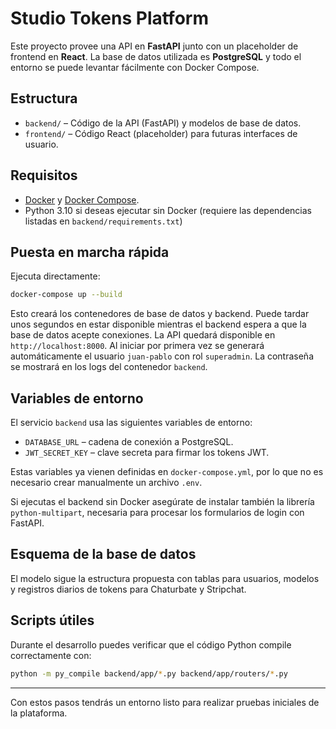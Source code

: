 # Studio Tokens Platform

Este proyecto provee una API en **FastAPI** junto con un placeholder de frontend en **React**. La base de datos utilizada es **PostgreSQL** y todo el entorno se puede levantar fácilmente con Docker Compose.

## Estructura
- `backend/` – Código de la API (FastAPI) y modelos de base de datos.
- `frontend/` – Código React (placeholder) para futuras interfaces de usuario.

## Requisitos
- [Docker](https://docs.docker.com/get-docker/) y [Docker Compose](https://docs.docker.com/compose/).
- Python 3.10 si deseas ejecutar sin Docker (requiere las dependencias listadas en `backend/requirements.txt`)

## Puesta en marcha rápida
Ejecuta directamente:

```bash
docker-compose up --build
```

Esto creará los contenedores de base de datos y backend. Puede tardar unos segundos en estar disponible mientras el backend espera a que la base de datos acepte conexiones.
La API quedará disponible en `http://localhost:8000`.
Al iniciar por primera vez se generará automáticamente el usuario `juan-pablo` con rol `superadmin`. La contraseña se mostrará en los logs del contenedor `backend`.

## Variables de entorno
El servicio `backend` usa las siguientes variables de entorno:
- `DATABASE_URL` – cadena de conexión a PostgreSQL.
- `JWT_SECRET_KEY` – clave secreta para firmar los tokens JWT.

Estas variables ya vienen definidas en `docker-compose.yml`, por lo que no es necesario crear manualmente un archivo `.env`.

Si ejecutas el backend sin Docker asegúrate de instalar también la librería `python-multipart`, necesaria para procesar los formularios de login con FastAPI.

## Esquema de la base de datos
El modelo sigue la estructura propuesta con tablas para usuarios, modelos y registros diarios de tokens para Chaturbate y Stripchat.

## Scripts útiles
Durante el desarrollo puedes verificar que el código Python compile correctamente con:

```bash
python -m py_compile backend/app/*.py backend/app/routers/*.py
```

---

Con estos pasos tendrás un entorno listo para realizar pruebas iniciales de la plataforma.
